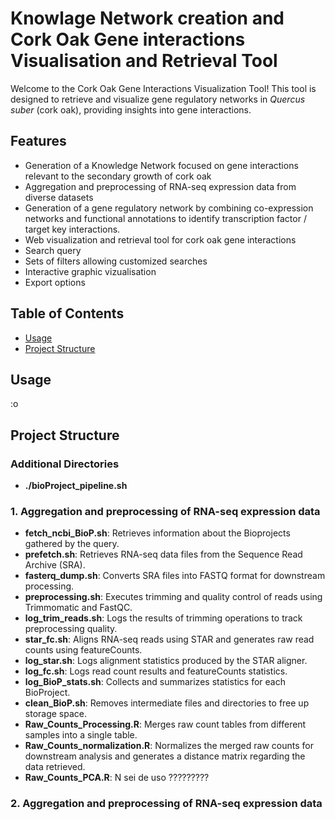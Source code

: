 # Knowlage Network creation and Cork Oak Gene interactions Visualisation and Retrieval Tool

Welcome to the Cork Oak Gene Interactions Visualization Tool! This tool is designed to retrieve and visualize gene regulatory networks in *Quercus suber* (cork oak), providing insights into gene interactions.

## Features
- Generation of a Knowledge Network focused on gene interactions relevant to the secondary growth
of cork oak
 - Aggregation and preprocessing of RNA-seq expression data from diverse datasets
 - Generation of a gene regulatory network by combining co-expression networks and functional
    annotations to identify transcription factor / target key interactions.
- Web visualization and retrieval tool for cork oak gene interactions
 - Search query
 - Sets of filters allowing customized searches
 - Interactive graphic vizualisation
 - Export options

## Table of Contents
- [Usage](#usage)
- [Project Structure](#project-structure)

## Usage
:o

## Project Structure

### Additional Directories
- **./bioProject_pipeline.sh**

### 1. Aggregation and preprocessing of RNA-seq expression data

- **fetch_ncbi_BioP.sh**: Retrieves information about the Bioprojects gathered by the query.
- **prefetch.sh**: Retrieves RNA-seq data files from the Sequence Read Archive (SRA).
- **fasterq_dump.sh**: Converts SRA files into FASTQ format for downstream processing.
- **preprocessing.sh**: Executes trimming and quality control of reads using Trimmomatic and FastQC.
- **log_trim_reads.sh**: Logs the results of trimming operations to track preprocessing quality.
- **star_fc.sh**: Aligns RNA-seq reads using STAR and generates raw read counts using featureCounts.
- **log_star.sh**: Logs alignment statistics produced by the STAR aligner.
- **log_fc.sh**: Logs read count results and featureCounts statistics.
- **log_BioP_stats.sh**: Collects and summarizes statistics for each BioProject.
- **clean_BioP.sh**: Removes intermediate files and directories to free up storage space.
- **Raw_Counts_Processing.R**: Merges raw count tables from different samples into a single table.
- **Raw_Counts_normalization.R**: Normalizes the merged raw counts for downstream analysis and generates a distance matrix regarding the data retrieved.
- **Raw_Counts_PCA.R**: N sei de uso ?????????

 

### 2. Aggregation and preprocessing of RNA-seq expression data


